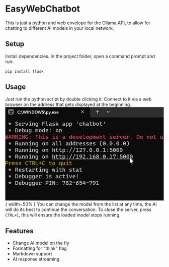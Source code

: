# EasyWebChatbot
This is just a python and web envelope for the Ollama API, to allow for chatting to different AI models in your local network.

## Setup
Install dependencies.
In the project folder, open a command prompt and run:
```
pip install flask
```

## Usage
Just run the python script by double clicking it.
Connect to it via a web browser on the address that gets displayed at the beginning.
![Screenshot](Screenshot%202025-02-01%20103553.png){ width=50% }
You can change the model from the list at any time, the AI will do its best to continue the conversation.
To close the server, press `CTRL+C`, this will ensure the loaded model stops running.

## Features
- Change AI model on the fly
- Formatting for "think" flag
- Markdown support
- AI response streaming